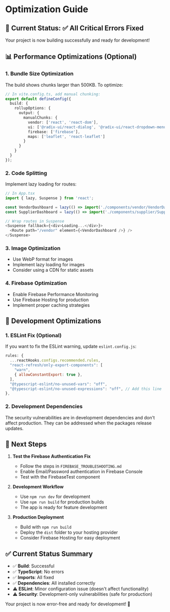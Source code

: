 # Optimization Guide

## 🚀 Current Status: ✅ All Critical Errors Fixed

Your project is now building successfully and ready for development!

## 📊 Performance Optimizations (Optional)

### 1. Bundle Size Optimization
The build shows chunks larger than 500KB. To optimize:

```typescript
// In vite.config.ts, add manual chunking:
export default defineConfig({
  build: {
    rollupOptions: {
      output: {
        manualChunks: {
          vendor: ['react', 'react-dom'],
          ui: ['@radix-ui/react-dialog', '@radix-ui/react-dropdown-menu'],
          firebase: ['firebase'],
          maps: ['leaflet', 'react-leaflet']
        }
      }
    }
  }
});
```

### 2. Code Splitting
Implement lazy loading for routes:

```typescript
// In App.tsx
import { lazy, Suspense } from 'react';

const VendorDashboard = lazy(() => import('./components/vendor/VendorDashboard'));
const SupplierDashboard = lazy(() => import('./components/supplier/SupplierDashboard'));

// Wrap routes in Suspense
<Suspense fallback={<div>Loading...</div>}>
  <Route path="/vendor" element={<VendorDashboard />} />
</Suspense>
```

### 3. Image Optimization
- Use WebP format for images
- Implement lazy loading for images
- Consider using a CDN for static assets

### 4. Firebase Optimization
- Enable Firebase Performance Monitoring
- Use Firebase Hosting for production
- Implement proper caching strategies

## 🔧 Development Optimizations

### 1. ESLint Fix (Optional)
If you want to fix the ESLint warning, update `eslint.config.js`:

```javascript
rules: {
  ...reactHooks.configs.recommended.rules,
  "react-refresh/only-export-components": [
    "warn",
    { allowConstantExport: true },
  ],
  "@typescript-eslint/no-unused-vars": "off",
  "@typescript-eslint/no-unused-expressions": "off", // Add this line
},
```

### 2. Development Dependencies
The security vulnerabilities are in development dependencies and don't affect production. They can be addressed when the packages release updates.

## 🎯 Next Steps

1. **Test the Firebase Authentication Fix**
   - Follow the steps in `FIREBASE_TROUBLESHOOTING.md`
   - Enable Email/Password authentication in Firebase Console
   - Test with the FirebaseTest component

2. **Development Workflow**
   - Use `npm run dev` for development
   - Use `npm run build` for production builds
   - The app is ready for feature development

3. **Production Deployment**
   - Build with `npm run build`
   - Deploy the `dist` folder to your hosting provider
   - Consider Firebase Hosting for easy deployment

## ✅ Current Status Summary

- ✅ **Build**: Successful
- ✅ **TypeScript**: No errors
- ✅ **Imports**: All fixed
- ✅ **Dependencies**: All installed correctly
- ⚠️ **ESLint**: Minor configuration issue (doesn't affect functionality)
- ⚠️ **Security**: Development-only vulnerabilities (safe for production)

Your project is now error-free and ready for development! 🎉 